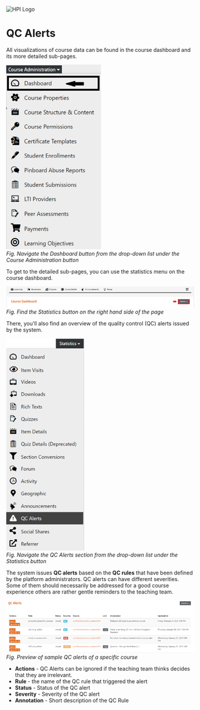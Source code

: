 ![HPI Logo](../../../img/HPI_Logo.png)

# QC Alerts

All visualizations of course data can be found in the course dashboard and its more detailed sub-pages.

![Dashboard](../../../img/course_admin_items/dashboard.png)  
*Fig. Navigate the Dashboard button from the drop-down list under the Course Administration button*  

To get to the detailed sub-pages, you can use the statistics menu on the course dashboard.

![Statistics](../../../img/features/analytics/dashboard/statistics.png)  
*Fig. Find the Statistics button on the right hand side of the page*

There, you'll also find an overview of the quality control (QC) alerts issued by the system.

![QC Alerts](../../../img/features/analytics/dashboard/qc_alerts.png)  
*Fig. Navigate the QC Alerts section from the drop-down list under the Statistics button*  

The system issues **QC alerts** based on the **QC rules** that have been defined by the platform administrators.
QC alerts can have different severities. Some of them should necessarily be addressed for a good course experience others are rather gentle reminders to the teaching team.
 

![QC Alerts 1](../../../img/features/analytics/dashboard/qc_alerts_details.png)  
*Fig. Preview of sample QC alerts of a specific course*  

- **Actions**	- QC Alerts can be ignored if the teaching team thinks decides that they are irrelevant.
- **Rule**	- the name of the QC rule that triggered the alert
- **Status**	- Status of the QC alert
- **Severity**	- Severity of the QC alert
- **Annotation**	- Short description of the QC Rule
